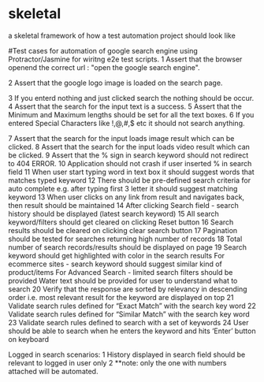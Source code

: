# skeletal
a skeletal framework of how a test automation project should look like

#Test cases for automation of google search engine using Protractor/Jasmine for wiritng e2e test scripts.
1 Assert that the browser openend the correct url : "open the google search engine".

2 Assert that the google logo image is loaded on the search page.

3 If you enterd nothing and just clicked search the nothing should be occur.
4 Assert that the search for the input text is a success.
5 Assert that the Minimum and Maximum lengths should be set for all the text boxes.
6 If you entered Special Characters like !,@,#,$ etc it should not search anything.

7 Assert that the search for the input loads image result which can be clicked.
8 Assert that the search for the input loads video result which can be clicked.
9 Assert that the % sign in search keyword should not redirect to 404 ERROR.
10 Application should not crash if user inserted % in search field
11 When user start typing word in text box it should suggest words that matches typed keyword
12 There should be pre-defined search criteria for auto complete e.g. after typing first 3 letter it should suggest matching keyword
13 When user clicks on any link from result and navigates back, then result should be maintained
14 After clicking Search field - search history should be displayed (latest search keyword)
15 All search keyword/filters should get cleared on clicking Reset button
16 Search results should be cleared on clicking clear search button
17 Pagination should be tested for searches returning high number of records
18 Total number of search records/results should be displayed on page
19 Search keyword should get highlighted with color in the search results
For ecommerce sites - search keyword should suggest similar kind of product/items
For Advanced Search - limited search filters should be provided
Water text should be provided for user to understand what to search
20 Verify that the response are sorted by relevancy in descending order i.e. most relevant result for the keyword are displayed on top
21 Validate search rules defined for “Exact Match” with the search key word
22 Validate search rules defined for “Similar Match” with the search key word
23 Validate search rules defined to search with a set of keywords
24 User should be able to search when he enters the keyword and hits ‘Enter’ button on keyboard

Logged in search scenarios:
1 History displayed in search field should be relevant to logged in user only
2
**note: only the one with numbers attached will be automated.
